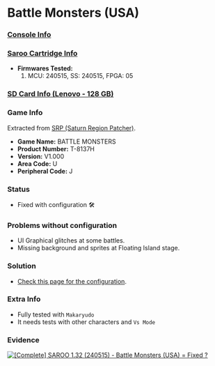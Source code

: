 # Battle Monsters (USA)

### [Console Info](../../../../../Info/Consoles/VA13/README.md)

### [Saroo Cartridge Info](../../../../../Info/Cartridges/RetroGameParadiseStore/1.32F/README.md)

- <b>Firmwares Tested:</b>
  1. MCU: 240515, SS: 240515, FPGA: 05

### [SD Card Info (Lenovo - 128 GB)](../../../../../Info/SdCards/Lenovo/128GB/fat32/README.md)

### Game Info

Extracted from [SRP (Saturn Region Patcher)](https://segaxtreme.net/resources/saturn-region-patcher.81/download).

- <b>Game Name:</b> BATTLE MONSTERS
- <b>Product Number:</b> T-8137H
- <b>Version:</b> V1.000
- <b>Area Code:</b> U
- <b>Peripheral Code:</b> J

### Status

- Fixed with configuration :hammer_and_wrench:

### Problems without configuration

- UI Graphical glitches at some battles.
- Missing background and sprites at Floating Island stage.

### Solution

- [Check this page for the configuration](https://github.com/williamdsw/saroo-configuration-list/blob/master/U/T-8137H/README.md).

### Extra Info

- Fully tested with `Makaryudo`
- It needs tests with other characters and `Vs Mode`

### Evidence

[![[Complete] SAROO 1.32 (240515) - Battle Monsters (USA) = Fixed ?](https://img.youtube.com/vi/YXsIwt-ZTSw/0.jpg)](https://www.youtube.com/watch?v=YXsIwt-ZTSw)

